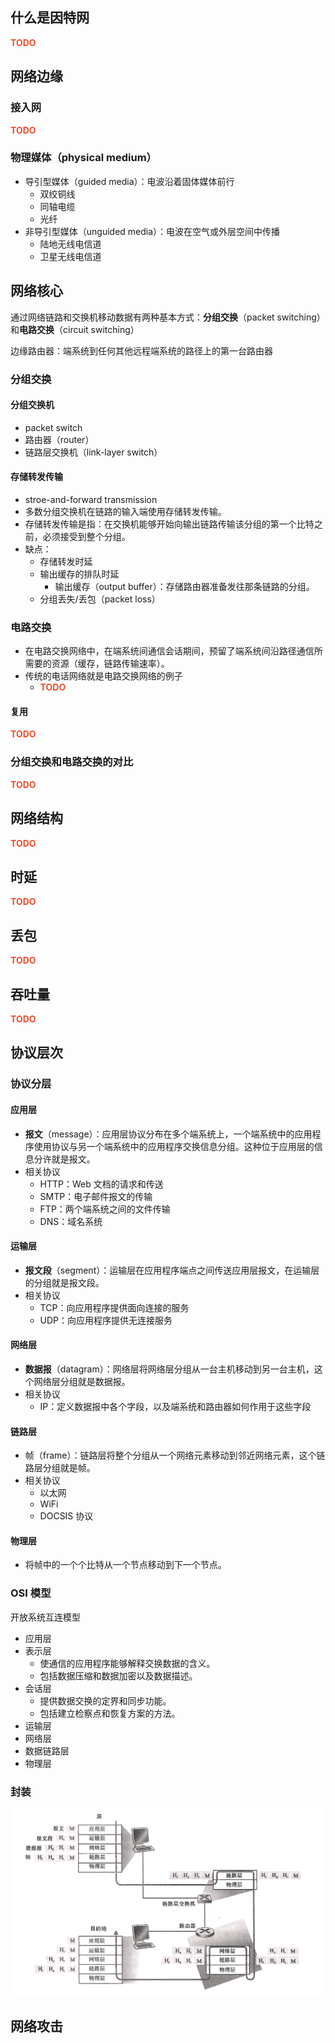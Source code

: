 ## 什么是因特网

<font color=EE4D2D>**TODO**</font>



## 网络边缘

### 接入网

<font color=EE4D2D>**TODO**</font>

### 物理媒体（physical medium）

+ 导引型媒体（guided media）：电波沿着固体媒体前行
  + 双绞铜线
  + 同轴电缆
  + 光纤
+ 非导引型媒体（unguided media）：电波在空气或外层空间中传播
  + 陆地无线电信道
  + 卫星无线电信道



## 网络核心

通过网络链路和交换机移动数据有两种基本方式：**分组交换**（packet switching）和**电路交换**（circuit switching）

边缘路由器：端系统到任何其他远程端系统的路径上的第一台路由器

### 分组交换

#### 分组交换机

+ packet switch
+ 路由器（router）
+ 链路层交换机（link-layer switch）

#### 存储转发传输

+ stroe-and-forward transmission
+ 多数分组交换机在链路的输入端使用存储转发传输。
+ 存储转发传输是指：在交换机能够开始向输出链路传输该分组的第一个比特之前，必须接受到整个分组。
+ 缺点：
  + 存储转发时延
  + 输出缓存的排队时延
    + 输出缓存（output buffer）：存储路由器准备发往那条链路的分组。
  + 分组丢失/丢包（packet loss）

### 电路交换

+ 在电路交换网络中，在端系统间通信会话期间，预留了端系统间沿路径通信所需要的资源（缓存，链路传输速率）。
+ 传统的电话网络就是电路交换网络的例子
  + <font color=EE4D2D>**TODO**</font>

#### 复用

<font color=EE4D2D>**TODO**</font>

### 分组交换和电路交换的对比

<font color=EE4D2D>**TODO**</font>



## 网络结构

<font color=EE4D2D>**TODO**</font>



## 时延

<font color=EE4D2D>**TODO**</font>



## 丢包

<font color=EE4D2D>**TODO**</font>



## 吞吐量

<font color=EE4D2D>**TODO**</font>



## 协议层次

### 协议分层

#### 应用层

+ **报文**（message）：应用层协议分布在多个端系统上，一个端系统中的应用程序使用协议与另一个端系统中的应用程序交换信息分组。这种位于应用层的信息分许就是报文。
+ 相关协议
  + HTTP：Web 文档的请求和传送
  + SMTP：电子邮件报文的传输
  + FTP：两个端系统之间的文件传输
  + DNS：域名系统

#### 运输层

+ **报文段**（segment）：运输层在应用程序端点之间传送应用层报文，在运输层的分组就是报文段。
+ 相关协议
  + TCP：向应用程序提供面向连接的服务
  + UDP：向应用程序提供无连接服务

#### 网络层

+ **数据报**（datagram）：网络层将网络层分组从一台主机移动到另一台主机，这个网络层分组就是数据报。
+ 相关协议
  + IP：定义数据报中各个字段，以及端系统和路由器如何作用于这些字段

#### 链路层

+ 帧（frame）：链路层将整个分组从一个网络元素移动到邻近网络元素，这个链路层分组就是帧。
+ 相关协议
  + 以太网
  + WiFi
  + DOCSIS 协议

#### 物理层

+ 将帧中的一个个比特从一个节点移动到下一个节点。



### OSI 模型

开放系统互连模型

+ 应用层
+ 表示层
  + 使通信的应用程序能够解释交换数据的含义。
  + 包括数据压缩和数据加密以及数据描述。
+ 会话层
  + 提供数据交换的定界和同步功能。
  + 包括建立检察点和恢复方案的方法。
+ 运输层
+ 网络层
+ 数据链路层
+ 物理层



### 封装

![OSI](images/OSI.jpg)



## 网络攻击









